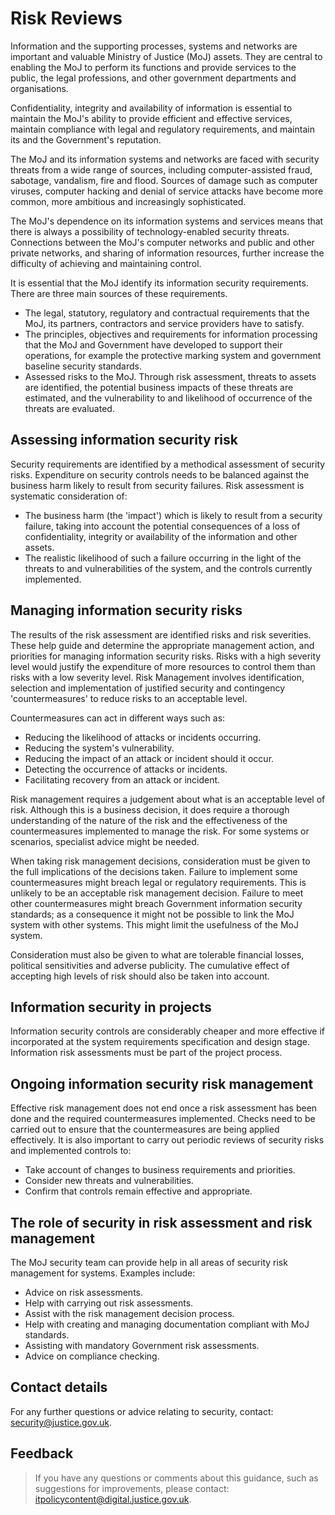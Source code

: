 # Risk Reviews

Information and the supporting processes, systems and networks are important and valuable Ministry of Justice \(MoJ\) assets. They are central to enabling the MoJ to perform its functions and provide services to the public, the legal professions, and other government departments and organisations.

Confidentiality, integrity and availability of information is essential to maintain the MoJ's ability to provide efficient and effective services, maintain compliance with legal and regulatory requirements, and maintain its and the Government's reputation.

The MoJ and its information systems and networks are faced with security threats from a wide range of sources, including computer-assisted fraud, sabotage, vandalism, fire and flood. Sources of damage such as computer viruses, computer hacking and denial of service attacks have become more common, more ambitious and increasingly sophisticated.

The MoJ's dependence on its information systems and services means that there is always a possibility of technology-enabled security threats. Connections between the MoJ's computer networks and public and other private networks, and sharing of information resources, further increase the difficulty of achieving and maintaining control.

It is essential that the MoJ identify its information security requirements. There are three main sources of these requirements.

-   The legal, statutory, regulatory and contractual requirements that the MoJ, its partners, contractors and service providers have to satisfy.
-   The principles, objectives and requirements for information processing that the MoJ and Government have developed to support their operations, for example the protective marking system and government baseline security standards.
-   Assessed risks to the MoJ. Through risk assessment, threats to assets are identified, the potential business impacts of these threats are estimated, and the vulnerability to and likelihood of occurrence of the threats are evaluated.

## Assessing information security risk

Security requirements are identified by a methodical assessment of security risks. Expenditure on security controls needs to be balanced against the business harm likely to result from security failures. Risk assessment is systematic consideration of:

-   The business harm \(the 'impact'\) which is likely to result from a security failure, taking into account the potential consequences of a loss of confidentiality, integrity or availability of the information and other assets.
-   The realistic likelihood of such a failure occurring in the light of the threats to and vulnerabilities of the system, and the controls currently implemented.

## Managing information security risks

The results of the risk assessment are identified risks and risk severities. These help guide and determine the appropriate management action, and priorities for managing information security risks. Risks with a high severity level would justify the expenditure of more resources to control them than risks with a low severity level. Risk Management involves identification, selection and implementation of justified security and contingency 'countermeasures' to reduce risks to an acceptable level.

Countermeasures can act in different ways such as:

-   Reducing the likelihood of attacks or incidents occurring.
-   Reducing the system's vulnerability.
-   Reducing the impact of an attack or incident should it occur.
-   Detecting the occurrence of attacks or incidents.
-   Facilitating recovery from an attack or incident.

Risk management requires a judgement about what is an acceptable level of risk. Although this is a business decision, it does require a thorough understanding of the nature of the risk and the effectiveness of the countermeasures implemented to manage the risk. For some systems or scenarios, specialist advice might be needed.

When taking risk management decisions, consideration must be given to the full implications of the decisions taken. Failure to implement some countermeasures might breach legal or regulatory requirements. This is unlikely to be an acceptable risk management decision. Failure to meet other countermeasures might breach Government information security standards; as a consequence it might not be possible to link the MoJ system with other systems. This might limit the usefulness of the MoJ system.

Consideration must also be given to what are tolerable financial losses, political sensitivities and adverse publicity. The cumulative effect of accepting high levels of risk should also be taken into account.

## Information security in projects

Information security controls are considerably cheaper and more effective if incorporated at the system requirements specification and design stage. Information risk assessments must be part of the project process.

## Ongoing information security risk management

Effective risk management does not end once a risk assessment has been done and the required countermeasures implemented. Checks need to be carried out to ensure that the countermeasures are being applied effectively. It is also important to carry out periodic reviews of security risks and implemented controls to:

-   Take account of changes to business requirements and priorities.
-   Consider new threats and vulnerabilities.
-   Confirm that controls remain effective and appropriate.

## The role of security in risk assessment and risk management

The MoJ security team can provide help in all areas of security risk management for systems. Examples include:

-   Advice on risk assessments.
-   Help with carrying out risk assessments.
-   Assist with the risk management decision process.
-   Help with creating and managing documentation compliant with MoJ standards.
-   Assisting with mandatory Government risk assessments.
-   Advice on compliance checking.

## Contact details

For any further questions or advice relating to security, contact: [security@justice.gov.uk](mailto:security@justice.gov.uk).

## Feedback

> If you have any questions or comments about this guidance, such as suggestions for improvements, please contact: [itpolicycontent@digital.justice.gov.uk](mailto:itpolicycontent@digital.justice.gov.uk).

